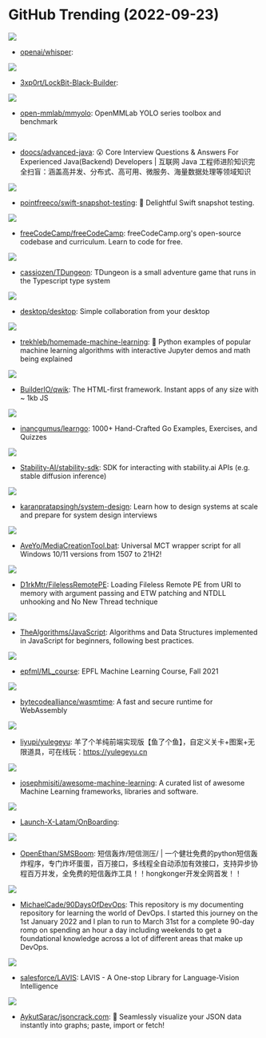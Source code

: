 # GitHub Trending (2022-09-23)

![](https://img.shields.io/badge/Jupyter%20Notebook-New%202-green?style=flat-square&logo=appveyor)
- [openai/whisper](https://github.com/openai/whisper): 

![](https://img.shields.io/badge/none-New%2069-green?style=flat-square&logo=appveyor)
- [3xp0rt/LockBit-Black-Builder](https://github.com/3xp0rt/LockBit-Black-Builder): 

![](https://img.shields.io/badge/Python-New%20167-green?style=flat-square&logo=appveyor)
- [open-mmlab/mmyolo](https://github.com/open-mmlab/mmyolo): OpenMMLab YOLO series toolbox and benchmark

![](https://img.shields.io/badge/Java-New%20135-green?style=flat-square&logo=appveyor)
- [doocs/advanced-java](https://github.com/doocs/advanced-java): 😮 Core Interview Questions & Answers For Experienced Java(Backend) Developers | 互联网 Java 工程师进阶知识完全扫盲：涵盖高并发、分布式、高可用、微服务、海量数据处理等领域知识

![](https://img.shields.io/badge/Swift-New%209-green?style=flat-square&logo=appveyor)
- [pointfreeco/swift-snapshot-testing](https://github.com/pointfreeco/swift-snapshot-testing): 📸 Delightful Swift snapshot testing.

![](https://img.shields.io/badge/TypeScript-New%20208-green?style=flat-square&logo=appveyor)
- [freeCodeCamp/freeCodeCamp](https://github.com/freeCodeCamp/freeCodeCamp): freeCodeCamp.org's open-source codebase and curriculum. Learn to code for free.

![](https://img.shields.io/badge/TypeScript-New%20200-green?style=flat-square&logo=appveyor)
- [cassiozen/TDungeon](https://github.com/cassiozen/TDungeon): TDungeon is a small adventure game that runs in the Typescript type system

![](https://img.shields.io/badge/TypeScript-New%2050-green?style=flat-square&logo=appveyor)
- [desktop/desktop](https://github.com/desktop/desktop): Simple collaboration from your desktop

![](https://img.shields.io/badge/Jupyter%20Notebook-New%2042-green?style=flat-square&logo=appveyor)
- [trekhleb/homemade-machine-learning](https://github.com/trekhleb/homemade-machine-learning): 🤖 Python examples of popular machine learning algorithms with interactive Jupyter demos and math being explained

![](https://img.shields.io/badge/TypeScript-New%20290-green?style=flat-square&logo=appveyor)
- [BuilderIO/qwik](https://github.com/BuilderIO/qwik): The HTML-first framework. Instant apps of any size with ~ 1kb JS

![](https://img.shields.io/badge/Go-New%2090-green?style=flat-square&logo=appveyor)
- [inancgumus/learngo](https://github.com/inancgumus/learngo): 1000+ Hand-Crafted Go Examples, Exercises, and Quizzes

![](https://img.shields.io/badge/Jupyter%20Notebook-New%2014-green?style=flat-square&logo=appveyor)
- [Stability-AI/stability-sdk](https://github.com/Stability-AI/stability-sdk): SDK for interacting with stability.ai APIs (e.g. stable diffusion inference)

![](https://img.shields.io/badge/none-New%2080-green?style=flat-square&logo=appveyor)
- [karanpratapsingh/system-design](https://github.com/karanpratapsingh/system-design): Learn how to design systems at scale and prepare for system design interviews

![](https://img.shields.io/badge/Batchfile-New%2024-green?style=flat-square&logo=appveyor)
- [AveYo/MediaCreationTool.bat](https://github.com/AveYo/MediaCreationTool.bat): Universal MCT wrapper script for all Windows 10/11 versions from 1507 to 21H2!

![](https://img.shields.io/badge/C%2B%2B-New%2087-green?style=flat-square&logo=appveyor)
- [D1rkMtr/FilelessRemotePE](https://github.com/D1rkMtr/FilelessRemotePE): Loading Fileless Remote PE from URI to memory with argument passing and ETW patching and NTDLL unhooking and No New Thread technique

![](https://img.shields.io/badge/JavaScript-New%20105-green?style=flat-square&logo=appveyor)
- [TheAlgorithms/JavaScript](https://github.com/TheAlgorithms/JavaScript): Algorithms and Data Structures implemented in JavaScript for beginners, following best practices.

![](https://img.shields.io/badge/Jupyter%20Notebook-New%2060-green?style=flat-square&logo=appveyor)
- [epfml/ML_course](https://github.com/epfml/ML_course): EPFL Machine Learning Course, Fall 2021

![](https://img.shields.io/badge/Rust-New%20304-green?style=flat-square&logo=appveyor)
- [bytecodealliance/wasmtime](https://github.com/bytecodealliance/wasmtime): A fast and secure runtime for WebAssembly

![](https://img.shields.io/badge/TypeScript-New%2085-green?style=flat-square&logo=appveyor)
- [liyupi/yulegeyu](https://github.com/liyupi/yulegeyu): 羊了个羊纯前端实现版【鱼了个鱼】，自定义关卡+图案+无限道具，可在线玩：https://yulegeyu.cn

![](https://img.shields.io/badge/Python-New%2028-green?style=flat-square&logo=appveyor)
- [josephmisiti/awesome-machine-learning](https://github.com/josephmisiti/awesome-machine-learning): A curated list of awesome Machine Learning frameworks, libraries and software.

![](https://img.shields.io/badge/none-New%2033-green?style=flat-square&logo=appveyor)
- [Launch-X-Latam/OnBoarding](https://github.com/Launch-X-Latam/OnBoarding): 

![](https://img.shields.io/badge/Python-New%2046-green?style=flat-square&logo=appveyor)
- [OpenEthan/SMSBoom](https://github.com/OpenEthan/SMSBoom): 短信轰炸/短信测压/ | 一个健壮免费的python短信轰炸程序，专门炸坏蛋蛋，百万接口，多线程全自动添加有效接口，支持异步协程百万并发，全免费的短信轰炸工具！！hongkonger开发全网首发！！

![](https://img.shields.io/badge/Shell-New%2057-green?style=flat-square&logo=appveyor)
- [MichaelCade/90DaysOfDevOps](https://github.com/MichaelCade/90DaysOfDevOps): This repository is my documenting repository for learning the world of DevOps. I started this journey on the 1st January 2022 and I plan to run to March 31st for a complete 90-day romp on spending an hour a day including weekends to get a foundational knowledge across a lot of different areas that make up DevOps.

![](https://img.shields.io/badge/Python-New%2080-green?style=flat-square&logo=appveyor)
- [salesforce/LAVIS](https://github.com/salesforce/LAVIS): LAVIS - A One-stop Library for Language-Vision Intelligence

![](https://img.shields.io/badge/TypeScript-New%20495-green?style=flat-square&logo=appveyor)
- [AykutSarac/jsoncrack.com](https://github.com/AykutSarac/jsoncrack.com): 🔮 Seamlessly visualize your JSON data instantly into graphs; paste, import or fetch!

